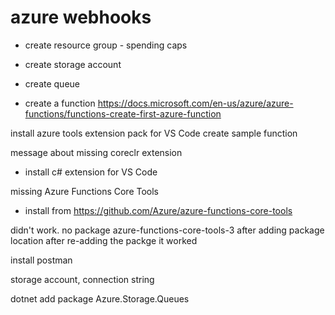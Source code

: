# azure webhooks

* create resource group - spending caps
* create storage account
* create queue

* create a function 
https://docs.microsoft.com/en-us/azure/azure-functions/functions-create-first-azure-function

install azure tools extension pack for VS Code
create sample function

message about missing coreclr extension
- install c# extension for VS Code

missing Azure Functions Core Tools
- install from https://github.com/Azure/azure-functions-core-tools

didn't work. no package azure-functions-core-tools-3 after adding package location
after re-adding the packge it worked

install postman


storage account, connection string

dotnet add package Azure.Storage.Queues